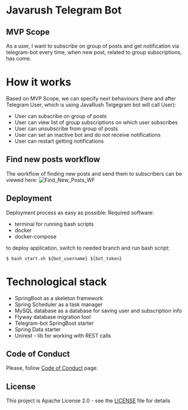 # Javarush Telegram Bot

## MVP Scope
As a user, I want to subscribe on group of posts and get notification via telegram-bot every time,
when new post, related to group subscriptions, has come.

# How it works
Based on MVP Scope, we can specify next behaviours (here and after Telegram User, which is using JavaRush Telgegram bot will call User):
- User can subscribe on group of posts
- User can view list of group subscriptions on which user subscribes
- User can unsubscribe from group of posts
- User can set an inactive bot and do not receive notifications
- User can restart getting notifications
## Find new posts workflow
The workflow of finding new posts and send them to subscribers can be viewed here:
![Find_New_Posts_WF](https://user-images.githubusercontent.com/16310793/119827993-6c22ec80-bf02-11eb-8759-83bea483db93.png)

## Deployment
Deployment process as easy as possible:
Required software:
- terminal for running bash scripts
- docker
- docker-compose

to deploy application, switch to needed branch and run bash script:

`$ bash start.sh ${bot_username} ${bot_token}`

# Technological stack
- SpringBoot as a skeleton framework
- Spring Scheduler as a task manager
- MySQL database as a database for saving user and subscription info
- Flyway database migration tool
- Telegram-bot SpringBoot starter
- Spring Data starter
- Unirest - lib for working with REST calls

## Code of Conduct
Please, follow [Code of Conduct](CODE_OF_CONDUCT.md) page.

## License
This project is Apache License 2.0 - see the [LICENSE](LICENSE) file for details